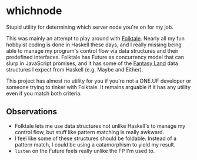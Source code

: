 # whichnode

Stupid utility for determining which server node you're on for my job.

This was mainly an attempt to play around with
[Folktale](http://folktale.origamitower.com/). Nearly all my fun hobbyist
coding is done in Haskell these days, and I really missing being able to
manage my program's control flow via data structures and their predefined
interfaces. Folktale has Future as concurrency model that can slurp in
JavaScript promises, and it has some of the
[Fantasy Land](https://github.com/fantasyland/fantasy-land) data structures I
expect from Haskell (e.g. Maybe and Either).

This project has almost no utility for you if you're not a ONE.UF developer
or someone trying to tinker with Folktale. It remains arguable if it has any
utility even if you match both criteria.

## Observations
* Folktale lets me use data structures not unlike Haskell's to manage my
  control flow, but stuff like pattern matching is really awkward.
* I feel like some of these structures should be foldable. Instead of a
  pattern match, I could be using a catamorphism to yield my result.
* `listen` on the Future feels really unlike the FP I'm used to.
